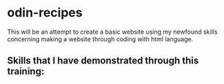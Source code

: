 # odin-recipes
This will be an attempt to create a basic website using my newfound skills concerning making a website through coding with html language.

Skills that I have demonstrated through this training:
-
